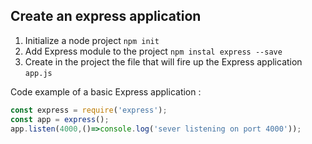 ## Create an express application
1. Initialize  a node project `npm init`
2. Add Express module to the project `npm instal express --save`
3. Create in the project the file that will fire up the Express application `app.js`

Code example of a basic Express application :
```javascript
const express = require('express');
const app = express();
app.listen(4000,()=>console.log('sever listening on port 4000'));
```